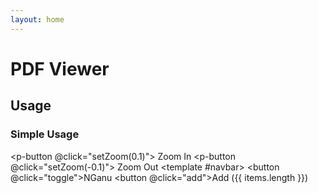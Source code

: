 ```yaml
---
layout: home
---
```


<script setup>
  import pButton from '../button/Button.vue'
  import pPdfViewer from '../pdf-viewer/PdfViewer.vue'
  import pPdfObject from './PdfObject.vue'
  import FILE from '../../public/assets/pdf/Calibrator-v3.pdf?url'
  import FILE2 from '../../public/assets/pdf/sample.pdf?url'
  import { reactive, ref } from 'vue-demi'
  
  const scale = ref(1)

  const src   = ref(FILE)
  const items = reactive([
    {
      _key  : Symbol('ObjectId'),
      text  : '',
      page  : 6,
      x     : 0,
      y     : 0,
      width : 198,
      height: 106,
      fixed : false,
    },
    {
      _key  : Symbol('ObjectId'),
      text  : '',
      page  : 6,
      x     : 596,
      y     : 0,
      width : 198,
      height: 106,
      fixed : false,
    },
    {
      _key  : Symbol('ObjectId'),
      text  : '',
      page  : 6,
      x     : 0,
      y     : 1017.333,
      width : 198,
      height: 106,
      fixed : false,
    },
    {
      _key  : Symbol('ObjectId'),
      text  : '',
      page  : 6,
      x     : 596,
      y     : 1017.333,
      width : 198,
      height: 106,
      fixed : false,
    },
    {
      _key  : Symbol('ObjectId'),
      text  : '',
      page  : 10,
      x     : 50,
      y     : 100,
      width : 99,
      height: 53,
      fixed : false,
    },
    {
      _key  : Symbol('ObjectId'),
      text  : '',
      page  : 10,
      x     : 50,
      y     : 250,
      width : 53,
      height: 53,
      fixed : false,
    },
    {
      _key  : Symbol('ObjectId'),
      text  : '',
      page  : 10,
      x     : 400,
      y     : 400,
      width : 118.79,
      height: 118.79,
      fixed : false,
    },
    {
      _key  : Symbol('ObjectId'),
      text  : '',
      page  : 10,
      x     : 50,
      y     : 700,
      width : 396,
      height: 212,
      fixed : false,
    },
    {
      _key  : Symbol('ObjectId'),
      text  : '',
      page  : 10,
      x     : 500,
      y     : 700,
      width : 212,
      height: 212,
      fixed : false,
    },
    {
      _key  : Symbol('ObjectId'),
      text  : '',
      page  : 11,
      x     : 48,
      y     : 974,
      width : 100,
      height: 100,
      fixed : false,
    },
    {
      _key  : Symbol('ObjectId'),
      text  : '',
      page  : 11,
      x     : 645,
      y     : 974,
      width : 100,
      height: 100,
      fixed : false,
    },
  ])

  function toggle () {
    src.value = src.value === FILE
      ? FILE2
      : FILE
  }

  async function add () {
    items.push({
      _key  : Symbol('ObjectId'),
      text  : '',
      page  : undefined,
      x     : undefined,
      y     : undefined,
      width : 198,
      height: 106,
      fixed : false,
    })
  }

  function setZoom (delta) {
    scale.value += delta
  }
</script>

# PDF Viewer

## Usage

### Simple Usage

<p-button @click="setZoom(0.1)">
  Zoom In
</p-button>
<p-button @click="setZoom(-0.1)">
  Zoom Out
</p-button>
<preview>
  <p-pdf-viewer layout="fit" :offset-top="72" :src="FILE" v-model:scale="scale">
    <template #navbar>
      <button @click="toggle">NGanu</button>
      <button @click="add">Add ({{ items.length }})</button>
    </template>
    <p-pdf-object
      v-for="item in items"
      :key="item.key"
      v-model:text="item.text"
      v-model:page="item.page"
      v-model:width="item.width"
      v-model:height="item.height"
      v-model:x="item.x"
      v-model:y="item.y"
    >
      <img
        class="w-full h-full"
        :width="item.width"
        :height="item.height"
        :src="`https://via.placeholder.com/${Math.round(item.width)}x${Math.round(item.height)}/77AB59/fff`" />
    </p-pdf-object>
  </p-pdf-viewer>
</preview>
